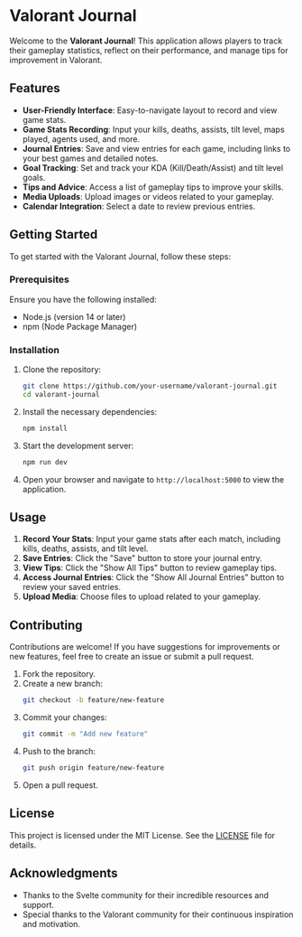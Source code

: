 # Valorant Journal

Welcome to the **Valorant Journal**! This application allows players to track their gameplay statistics, reflect on their performance, and manage tips for improvement in Valorant.

## Features

- **User-Friendly Interface**: Easy-to-navigate layout to record and view game stats.
- **Game Stats Recording**: Input your kills, deaths, assists, tilt level, maps played, agents used, and more.
- **Journal Entries**: Save and view entries for each game, including links to your best games and detailed notes.
- **Goal Tracking**: Set and track your KDA (Kill/Death/Assist) and tilt level goals.
- **Tips and Advice**: Access a list of gameplay tips to improve your skills.
- **Media Uploads**: Upload images or videos related to your gameplay.
- **Calendar Integration**: Select a date to review previous entries.

## Getting Started

To get started with the Valorant Journal, follow these steps:

### Prerequisites

Ensure you have the following installed:

- Node.js (version 14 or later)
- npm (Node Package Manager)

### Installation

1. Clone the repository:
   ```bash
   git clone https://github.com/your-username/valorant-journal.git
   cd valorant-journal
   ```

2. Install the necessary dependencies:
   ```bash
   npm install
   ```

3. Start the development server:
   ```bash
   npm run dev
   ```

4. Open your browser and navigate to `http://localhost:5000` to view the application.

## Usage

1. **Record Your Stats**: Input your game stats after each match, including kills, deaths, assists, and tilt level.
2. **Save Entries**: Click the "Save" button to store your journal entry.
3. **View Tips**: Click the "Show All Tips" button to review gameplay tips.
4. **Access Journal Entries**: Click the "Show All Journal Entries" button to review your saved entries.
5. **Upload Media**: Choose files to upload related to your gameplay.

## Contributing

Contributions are welcome! If you have suggestions for improvements or new features, feel free to create an issue or submit a pull request.

1. Fork the repository.
2. Create a new branch:
   ```bash
   git checkout -b feature/new-feature
   ```
3. Commit your changes:
   ```bash
   git commit -m "Add new feature"
   ```
4. Push to the branch:
   ```bash
   git push origin feature/new-feature
   ```
5. Open a pull request.

## License

This project is licensed under the MIT License. See the [LICENSE](LICENSE) file for details.

## Acknowledgments

- Thanks to the Svelte community for their incredible resources and support.
- Special thanks to the Valorant community for their continuous inspiration and motivation.
